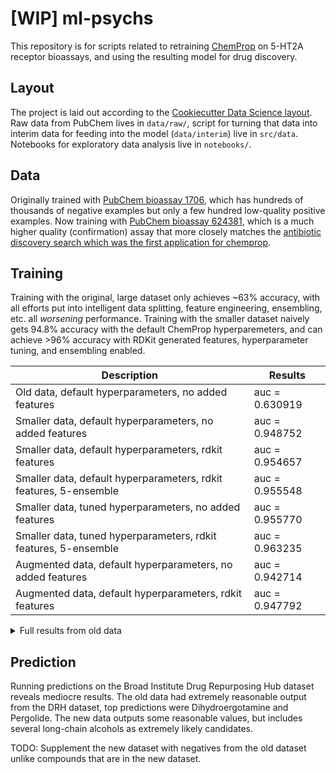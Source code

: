 # [WIP] ml-psychs

This repository is for scripts related to retraining [ChemProp](https://github.com/chemprop/chemprop) on 5-HT2A receptor bioassays, and using the resulting model for drug discovery. 

## Layout

The project is laid out according to the [Cookiecutter Data Science layout](https://drivendata.github.io/cookiecutter-data-science/).
Raw data from PubChem lives in `data/raw/`, script for turning that data into interim data for feeding into the model (`data/interim`) live in `src/data`.
Notebooks for exploratory data analysis live in `notebooks/`.

## Data

Originally trained with [PubChem bioassay 1706](https://pubchem.ncbi.nlm.nih.gov/bioassay/1706), which has hundreds of thousands of negative examples but only a few hundred low-quality positive examples.
Now training with [PubChem bioassay 624381](https://pubchem.ncbi.nlm.nih.gov/bioassay/624381), which is a much higher quality (confirmation) assay that more closely matches the [antibiotic discovery search which was the first application for chemprop](https://www.cell.com/cell/fulltext/S0092-8674(20)30102-1).

## Training

Training with the original, large dataset only achieves ~63% accuracy, with all efforts put into intelligent data splitting, feature engineering, ensembling, etc. all _worsening_ performance. 
Training with the smaller dataset naively gets 94.8% accuracy with the default ChemProp hyperparemeters, and can achieve >96% accuracy with RDKit generated features, hyperparameter tuning, and ensembling enabled. 

| Description                                                       | Results        |
|-------------------------------------------------------------------|----------------|
| Old data, default hyperparameters, no added features              | auc = 0.630919 |
| Smaller data, default hyperparameters, no added features          | auc = 0.948752 |
| Smaller data, default hyperparameters, rdkit features             | auc = 0.954657 |
| Smaller data, default hyperparameters, rdkit features, 5-ensemble | auc = 0.955548 |
| Smaller data, tuned hyperparameters, no added features            | auc = 0.955770 |
| Smaller data, tuned hyperparameters, rdkit features, 5-ensemble   | auc = 0.963235 |
| Augmented data, default hyperparameters, no added features        | auc = 0.942714 |
| Augmented data, default hyperparameters, rdkit features           | auc = 0.947792 |

<details>
    <summary>Full results from old data</summary>

| Data Split           | Hyperparameters         | Results                                                                                                                                                                                 |
|----------------------|-------------------------|-----------------------------------------------------------------------------------------------------------------------------------------------------------------------------------------|
| Default random split | Default hyperparameters | Model 0 test auc = 0.630919 Ensemble test auc = 0.630919 1-fold cross validation         Seed 0 ==> test auc = 0.630919 Overall test auc = 0.630919 +/- 0.000000 Elapsed time = 3:07:13 |
| Manual split         | Default hyperparameters | Model 0 test auc = 0.596546 Ensemble test auc = 0.596546 1-fold cross validation         Seed 0 ==> test auc = 0.596546 Overall test auc = 0.596546 +/- 0.000000 Elapsed time = 2:39:13 |
| scaffold_balanced    | Default hyperparameters | Model 0 test auc = 0.627393 Ensemble test auc = 0.627393 1-fold cross validation         Seed 0 ==> test auc = 0.627393 Overall test auc = 0.627393 +/- 0.000000 Elapsed time = 2:42:57 |
| Random split with 98/1/1 split size | Default hyperparameters | Model 0 test auc = 0.704176 Ensemble test auc = 0.704176 1-fold cross validation 	Seed 0 ==> test auc = 0.704176 Overall test auc = 0.704176 +/- 0.000000 Elapsed time = 2:00:14 | 
| Default random split | Default with rdkit features | Model 0 test auc = 0.616364 Ensemble test auc = 0.616364 1-fold cross validation         Seed 0 ==> test auc = 0.616364 Overall test auc = 0.616364 +/- 0.000000 Elapsed time = 6:53:38 |
| Random split with 98/1/1 split size | Default hyperparameters with rdkit | Model 0 test auc = 0.555728 Ensemble test auc = 0.555728 1-fold cross validation 	Seed 0 ==> test auc = 0.555728 Overall test auc = 0.555728 +/- 0.000000 Elapsed time = 7:00:45 |
| Default random split | Default with class balance | Model 0 test auc = 0.614006 Ensemble test auc = 0.614006 1-fold cross validation 	Seed 0 ==> test auc = 0.614006 Overall test auc = 0.614006 +/- 0.000000 Elapsed time = 0:11:56 | 
| Default random split | Default with 100 epochs | Model 0 test auc = 0.620170 Ensemble test auc = 0.620170 1-fold cross validation 	Seed 0 ==> test auc = 0.620170 Overall test auc = 0.620170 +/- 0.000000 Elapsed time = 5:24:05 | 
| Default random split | Default with 3 ensemble | Model 2 test auc = 0.620461 Ensemble test auc = 0.629669 1-fold cross validation 	Seed 0 ==> test auc = 0.629669 Overall test auc = 0.629669 +/- 0.000000 Elapsed time = 4:52:46 | 
| Default random split | {'depth': 2, 'dropout': 0.0, 'ffn_num_layers': 3, 'hidden_size': 2400} | Model 0 test auc = 0.617250 Ensemble test auc = 0.617250 1-fold cross validation 	Seed 0 ==> test auc = 0.617250 Overall test auc = 0.617250 +/- 0.000000 Elapsed time = 4:52:37 |
| Default random split | Above, with rdkit features | Model 0 test auc = 0.601644 Ensemble test auc = 0.601644 1-fold cross validation 	Seed 0 ==> test auc = 0.601644 Overall test auc = 0.601644 +/- 0.000000 Elapsed time = 9:52:27 |
| Default random split | Default with 5 ensemble | Ensemble test auc = 0.622447 1-fold cross validation 	Seed 0 ==> test auc = 0.622447 Overall test auc = 0.622447 +/- 0.000000 Elapsed time = 8:09:57 |
| Default random split | Default with 5 ensemble and rdkit freatures | Model 4 test auc = 0.606309 Ensemble test auc = 0.616090 1-fold cross validation 	Seed 0 ==> test auc = 0.616090 Overall test auc = 0.616090 +/- 0.000000 Elapsed time = 15:13:30 |
| scaffold_balanced with 98/1/1 split size | Default hyperparameters | Model 0 test auc = 0.751387 Ensemble test auc = 0.751387 1-fold cross validation 	Seed 0 ==> test auc = 0.751387 Overall test auc = 0.751387 +/- 0.000000 Elapsed time = 1:30:36 |
</details>

## Prediction

Running predictions on the Broad Institute Drug Repurposing Hub dataset reveals mediocre results. 
The old data had extremely reasonable output from the DRH dataset, top predictions were Dihydroergotamine and Pergolide.
The new data outputs some reasonable values, but includes several long-chain alcohols as extremely likely candidates. 

TODO: Supplement the new dataset with negatives from the old dataset unlike compounds that are in the new dataset.